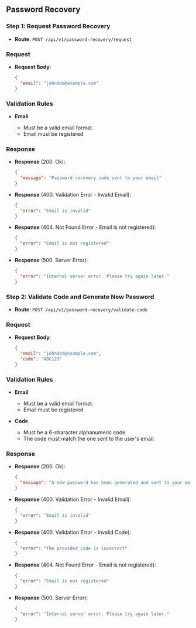 ## Password Recovery

### Step 1: Request Password Recovery

- **Route**: `POST /api/v1/password-recovery/request`

### Request

- **Request Body**:
  ```json
  {
    "email": "johndoe@example.com"
  }
  ```

### Validation Rules

- **Email**

  - Must be a valid email format.
  - Email must be registered

### Response

- **Response** (200. Ok):
  ```json
  {
    "message": "Password recovery code sent to your email"
  }
  ```
- **Response** (400. Validation Error - Invalid Email):
  ```json
  {
    "error": "Email is invalid"
  }
  ```
- **Response** (404. Not Found Error - Email is not registered):
  ```json
  {
    "error": "Email is not registered"
  }
  ```
- **Response** (500. Server Error):
  ```json
  {
    "error": "Internal server error. Please try again later."
  }
  ```

### Step 2: Validate Code and Generate New Password

- **Route**: `POST /api/v1/password-recovery/validate-code`

### Request

- **Request Body**:
  ```json
  {
    "email": "johndoe@example.com",
    "code": "ABC123"
  }
  ```

### Validation Rules

- **Email**

  - Must be a valid email format.
  - Email must be registered

- **Code**
  - Must be a 6-character alphanumeric code.
  - The code must match the one sent to the user's email.

### Response

- **Response** (200. Ok):
  ```json
  {
    "message": "A new password has been generated and sent to your email"
  }
  ```
- **Response** (400. Validation Error - Invalid Email):
  ```json
  {
    "error": "Email is invalid"
  }
  ```
- **Response** (400. Validation Error - Invalid Code):
  ```json
  {
    "error": "The provided code is incorrect"
  }
  ```
- **Response** (404. Not Found Error - Email is not registered):
  ```json
  {
    "error": "Email is not registered"
  }
  ```
- **Response** (500. Server Error):
  ```json
  {
    "error": "Internal server error. Please try again later."
  }
  ```
